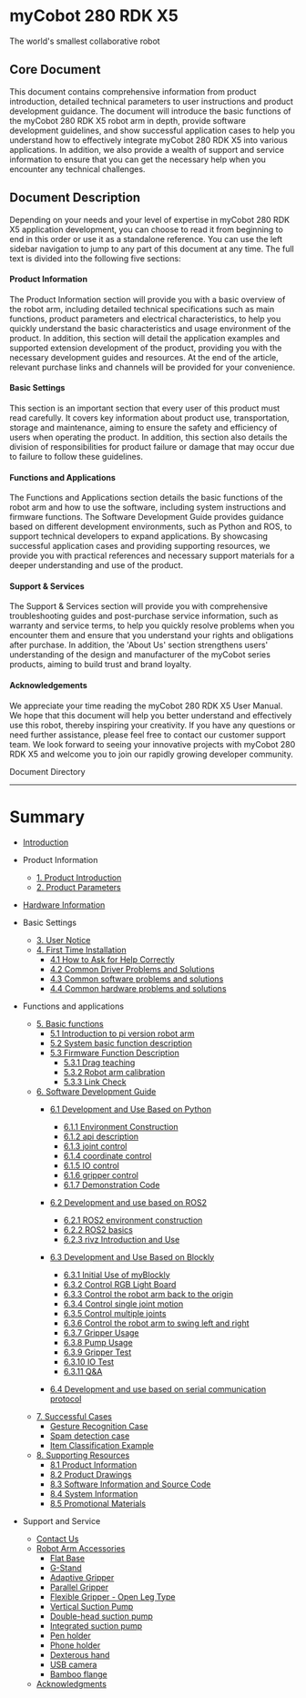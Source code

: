 # myCobot 280 RDK X5
The world's smallest collaborative robot

Core Document
---
This document contains comprehensive information from product introduction, detailed technical parameters to user instructions and product development guidance. The document will introduce the basic functions of the myCobot 280 RDK X5 robot arm in depth, provide software development guidelines, and show successful application cases to help you understand how to effectively integrate myCobot 280 RDK X5 into various applications. In addition, we also provide a wealth of support and service information to ensure that you can get the necessary help when you encounter any technical challenges.

Document Description
---

Depending on your needs and your level of expertise in myCobot 280 RDK X5 application development, you can choose to read it from beginning to end in this order or use it as a standalone reference. You can use the left sidebar navigation to jump to any part of this document at any time. The full text is divided into the following five sections:

#### Product Information
The Product Information section will provide you with a basic overview of the robot arm, including detailed technical specifications such as main functions, product parameters and electrical characteristics, to help you quickly understand the basic characteristics and usage environment of the product. In addition, this section will detail the application examples and supported extension development of the product, providing you with the necessary development guides and resources. At the end of the article, relevant purchase links and channels will be provided for your convenience.

#### Basic Settings
This section is an important section that every user of this product must read carefully. It covers key information about product use, transportation, storage and maintenance, aiming to ensure the safety and efficiency of users when operating the product. In addition, this section also details the division of responsibilities for product failure or damage that may occur due to failure to follow these guidelines.

#### Functions and Applications
The Functions and Applications section details the basic functions of the robot arm and how to use the software, including system instructions and firmware functions. The Software Development Guide provides guidance based on different development environments, such as Python and ROS, to support technical developers to expand applications. By showcasing successful application cases and providing supporting resources, we provide you with practical references and necessary support materials for a deeper understanding and use of the product.

#### Support & Services
The Support & Services section will provide you with comprehensive troubleshooting guides and post-purchase service information, such as warranty and service terms, to help you quickly resolve problems when you encounter them and ensure that you understand your rights and obligations after purchase. In addition, the 'About Us' section strengthens users' understanding of the design and manufacturer of the myCobot series products, aiming to build trust and brand loyalty.

#### Acknowledgements
We appreciate your time reading the myCobot 280 RDK X5 User Manual. We hope that this document will help you better understand and effectively use this robot, thereby inspiring your creativity. If you have any questions or need further assistance, please feel free to contact our customer support team. We look forward to seeing your innovative projects with myCobot 280 RDK X5 and welcome you to join our rapidly growing developer community.

Document Directory

---
# Summary
* [Introduction](README.md)
* Product Information

  * [1. Product Introduction](1-ProductInformation/1.ProductIntroduction/1-ProductIntroduction.md)
  * [2. Product Parameters](1-ProductInformation/2.ProductParameter/2-ProductParameters.md)
  
* [Hardware Information](6-BoardInformation/RDKX5.md)

* Basic Settings

  * [3. User Notice](2-BasicSettings/3.UserNotice/3-UserInstructions.md)
  * [4. First Time Installation](2-BasicSettings/4.FirstTimeInstallation/4-FirstTimeInstallation.md)
     * [4.1 How to Ask for Help Correctly](4-SupportAndService/9.Troubleshooting/9.0-how_to_ask.md)
     * [4.2 Common Driver Problems and Solutions](4-SupportAndService/9.Troubleshooting/9.1-driver.md)
     * [4.3 Common software problems and solutions](4-SupportAndService/9.Troubleshooting/9.2-software.md)
     * [4.4 Common hardware problems and solutions](4-SupportAndService/9.Troubleshooting/9.3-hardware.md)
* Functions and applications
  * [5. Basic functions](3-FunctionsAndApplications/5.BasicFunction/README.md)
    * [5.1 Introduction to pi version robot arm](3-FunctionsAndApplications/5.BasicFunction/5.1-Functionlnstruction/3.5.1-SW-description.md)
    * [5.2 System basic function description](3-FunctionsAndApplications/5.BasicFunction/5.2-Softwarelnstructions/3.5.2-SW-detail-description.md)
    * [5.3 Firmware Function Description](3-FunctionsAndApplications/5.BasicFunction/5.3-FirmwareFunctionDescription/README.md)
      * [5.3.1 Drag teaching](3-FunctionsAndApplications/5.BasicFunction/5.3-FirmwareFunctionDescription/5.3.1-moving/4.2.1.2-micro_CPU.md)
      * [5.3.2 Robot arm calibration](3-FunctionsAndApplications/5.BasicFunction/5.3-FirmwareFunctionDescription/5.3.2-calibration/4.2.2.2-micro_CPU.md)
      * [5.3.3 Link Check](3-FunctionsAndApplications/5.BasicFunction/5.3-FirmwareFunctionDescription/5.3.4-connection/4.2.4.2-micro_CPU.md)
  * [6. Software Development Guide](3-FunctionsAndApplications/6.developmentGuide/README.md)
    * [6.1 Development and Use Based on Python](3-FunctionsAndApplications/6.developmentGuide/python/README.md)
      * [6.1.1 Environment Construction](3-FunctionsAndApplications/6.developmentGuide/python/1_download.md)
      * [6.1.2 api description](3-FunctionsAndApplications/6.developmentGuide/python/2_API.md)
      * [6.1.3 joint control](3-FunctionsAndApplications/6.developmentGuide/python/3_angle.md)
      * [6.1.4 coordinate control](3-FunctionsAndApplications/6.developmentGuide/python/4_coord.md)
      * [6.1.5 IO control](3-FunctionsAndApplications/6.developmentGuide/python/5_IO.md)
      * [6.1.6 gripper control](3-FunctionsAndApplications/6.developmentGuide/python/6_gripper.md)
      * [6.1.7 Demonstration Code](3-FunctionsAndApplications/6.developmentGuide/python/8_example.md)

    * [6.2 Development and use based on ROS2](3-FunctionsAndApplications/6.developmentGuide/ROS/12.2-ROS2/12.2.3-ROS2Introduction.md)
      * [6.2.1 ROS2 environment construction](3-FunctionsAndApplications/6.developmentGuide/ROS/12.2-ROS2/12.2.1-InstallationOfROS2.md)
      * [6.2.2 ROS2 basics](3-FunctionsAndApplications/6.developmentGuide/ROS/12.2-ROS2/12.2.2-BasicTutorial.md)
      * [6.2.3 rivz Introduction and Use](3-FunctionsAndApplications/6.developmentGuide/ROS/12.2-ROS2/12.2.4-rivzIntroductionAndUse/README.md)
    * [6.3 Development and Use Based on Blockly](3-FunctionsAndApplications/6.developmentGuide/myBlocklyAndUlFlow/myblocklyTutorials/README.md)
      * [6.3.1 Initial Use of myBlockly](3-FunctionsAndApplications/6.developmentGuide/myBlocklyAndUlFlow/myblocklyTutorials/5.1.1-myBlocklyFirstUse.md)
      * [6.3.2 Control RGB Light Board](3-FunctionsAndApplications/6.developmentGuide/myBlocklyAndUlFlow/myblocklyTutorials/5.1.2-ControlRGB.md)
      * [6.3.3 Control the robot arm back to the origin](3-FunctionsAndApplications/6.developmentGuide/myBlocklyAndUlFlow/myblocklyTutorials/5.1.3-ControlRoboticArmBackZero.md)
      * [6.3.4 Control single joint motion](3-FunctionsAndApplications/6.developmentGuide/myBlocklyAndUlFlow/myblocklyTutorials/5.1.4-ControlSingleJoint.md)
      * [6.3.5 Control multiple joints](3-FunctionsAndApplications/6.developmentGuide/myBlocklyAndUlFlow/myblocklyTutorials/5.1.5-ControlSinglesJoint.md)
      * [6.3.6 Control the robot arm to swing left and right](3-FunctionsAndApplications/6.developmentGuide/myBlocklyAndUlFlow/myblocklyTutorials/5.1.6-ControlRoboticSwingLeft&Right.md)
      * [6.3.7 Gripper Usage](3-FunctionsAndApplications/6.developmentGuide/myBlocklyAndUlFlow/myblocklyTutorials/5.1.8-GripperUse.md)
      * [6.3.8 Pump Usage](3-FunctionsAndApplications/6.developmentGuide/myBlocklyAndUlFlow/myblocklyTutorials/5.1.9-PumpUse.md)
      * [6.3.9 Gripper Test](3-FunctionsAndApplications/6.developmentGuide/myBlocklyAndUlFlow/myblocklyTutorials/5.13-gripperTest.md)
      * [6.3.10 IO Test](3-FunctionsAndApplications/6.developmentGuide/myBlocklyAndUlFlow/myblocklyTutorials/5.14-ioTest.md)
      * [6.3.11 Q&A](3-FunctionsAndApplications/6.developmentGuide/myBlocklyAndUlFlow/myblocklyTutorials/5.1.10Q&A.md)
    * [6.4 Development and use based on serial communication protocol](3-FunctionsAndApplications/6.developmentGuide/CommunicationProtocolPackage/18-communication.md)
  * [7. Successful Cases](3-FunctionsAndApplications/7.SuccessfulCase/7-SuccessfulCases.md)
    * [Gesture Recognition Case](3-FunctionsAndApplications/7.SuccessfulCase/hand.md)
    * [Spam detection case](3-FunctionsAndApplications/7.SuccessfulCase/garbage.md)
    * [Item Classification Example](3-FunctionsAndApplications/7.SuccessfulCase/yolo.md)
  * [8. Supporting Resources](3-FunctionsAndApplications/8.SupportingResources/README.md)
    * [8.1 Product Information](3-FunctionsAndApplications/8.SupportingResources/8.1-ProductInformation/README.md)
    * [8.2 Product Drawings](3-FunctionsAndApplications/8.SupportingResources/8.2-ProductDrawings/README.md)
    * [8.3 Software Information and Source Code](3-FunctionsAndApplications/8.SupportingResources/8.3-SoftwareInformationAndSourceCode/README.md)
    * [8.4 System Information](3-FunctionsAndApplications/8.SupportingResources/8.4-SystemInformation/README.md)
    * [8.5 Promotional Materials](3-FunctionsAndApplications/8.SupportingResources/8.5-PromotionalMaterials/README.md)
* Support and Service
  * [ Contact Us](4-SupportAndService/11.AboutUs/11.AboutUs.md)
  * [Robot Arm Accessories](4-SupportAndService/Accessories/accessories.md)
    * [Flat Base](4-SupportAndService/Accessories/Flatbase.md)
    * [G-Stand](4-SupportAndService/Accessories/Gstands_2.0.md)
    * [Adaptive Gripper](4-SupportAndService/Accessories/AdaptiveGripper.md)
    * [Parallel Gripper](4-SupportAndService/Accessories/ParallelGripper.md)
    * [Flexible Gripper - Open Leg Type](4-SupportAndService/Accessories/flexible_gripper_2.md)
    * [Vertical Suction Pump](4-SupportAndService/Accessories/pump.md)
    * [Double-head suction pump](4-SupportAndService/Accessories/doublepump.md)
    * [Integrated suction pump](4-SupportAndService/Accessories/IntegratedPump.md)
    * [Pen holder](4-SupportAndService/Accessories/penHolder.md)
    * [Phone holder](4-SupportAndService/Accessories/phoneHolder.md)
    * [Dexterous hand](4-SupportAndService/Accessories/Robothand.md)
    * [USB camera](4-SupportAndService/Accessories/USBcamera.md)
    * [Bamboo flange](4-SupportAndService/Accessories/bamboo.md)
  * [Acknowledgments](5-Acknowledgments/5-Acknowledgments.md)